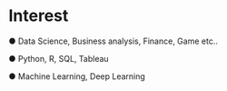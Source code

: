# Interest 

● Data Science, Business analysis, Finance, Game etc..

● Python, R, SQL, Tableau

● Machine Learning, Deep Learning  
